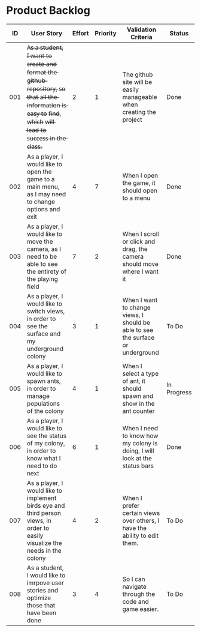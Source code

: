 # Product Backlog

| ID | User Story | Effort | Priority | Validation Criteria | Status |
|----|------------|--------|----------|---------------------|--------|
| 001 | A̶s̶ a̶ s̶t̶u̶d̶e̶n̶t̶, I̶ w̶a̶n̶t̶ t̶o̶ c̶r̶e̶a̶t̶e̶ a̶n̶d̶ f̶o̶r̶m̶a̶t̶ t̶h̶e̶ g̶i̶t̶h̶u̶b̶ r̶e̶p̶o̶s̶i̶t̶o̶r̶y̶, s̶o̶ t̶h̶a̶t̶ a̶l̶l̶ t̶h̶e̶ i̶n̶f̶o̶r̶m̶a̶t̶i̶o̶n̶ i̶s̶ e̶a̶s̶y̶ t̶o̶ f̶i̶n̶d̶, w̶h̶i̶c̶h̶ w̶i̶l̶l̶ l̶e̶a̶d̶ t̶o̶ s̶u̶c̶c̶e̶s̶s̶ i̶n̶ t̶h̶e̶ c̶l̶a̶s̶s̶. | 2 | 1 | The github site will be easily manageable when creating the project | Done |
| 002 | As a player, I would like to open the game to a main menu, as I may need to change options and exit | 4 | 7 | When I open the game, it should open to a menu | Done |
| 003 | As a player, I would like to move the camera, as I need to be able to see the entirety of the playing field | 7 | 2 | When I scroll or click and drag, the camera should move where I want it | Done |
| 004 | As a player, I would like to switch views, in order to see the surface and my underground colony | 3 | 1 | When I want to change views, I should be able to see the surface or underground | To Do | 
| 005 | As a player, I would like to spawn ants, in order to manage populations of the colony | 4 | 1 | When I select a type of ant, it should spawn and show in the ant counter | In Progress |
| 006 | As a player, I would like to see the status of my colony, in order to know what I need to do next | 6 | 1 | When I need to know how my colony is doing, I will look at the status bars | Done |
| 007 | As a player, I would like to implement birds eye and third person views, in order to easily visualize the needs in the colony | 4 | 2 | When I prefer certain views over others, I have the ability to edit them. | To Do |
| 008 | As a student, I would like to imrpove user stories and optimize those that have been done | 3 | 4 | So I can navigate through the code and game easier. | To Do |
